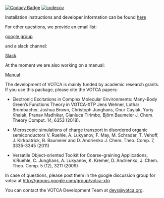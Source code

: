 [![Codacy Badge](https://api.codacy.com/project/badge/Grade/61fbe7164ec2418b9a7de20bd0453d8b)](https://app.codacy.com/app/JoshuaSBrown/xtp?utm_source=github.com&utm_medium=referral&utm_content=votca/xtp&utm_campaign=Badge_Grade_Dashboard)
[![codecov](https://codecov.io/gh/votca/xtp/branch/master/graph/badge.svg)](https://codecov.io/gh/votca/xtp)

Installation instructions and developer information can be found
[here](https://github.com/votca/votca/blob/master/share/doc/INSTALL.md)

For other questions, we provide an email list:

[google group](https://groups.google.com/forum/?hl=de#!forum/votca-xtp)

and a slack channel:

[Slack](https://votca.slack.com/messages/C7XVBE9EG/?)

At the moment we are also working on a manual:

[Manual](http://doc.votca.org/xtp-manual.pdf)

The development of VOTCA is mainly funded by academic research grants. If you
use this package, please cite the VOTCA papers:

-   Electronic Excitations in Complex Molecular Environments: Many-Body Green’s
    Functions Theory in VOTCA-XTP Jens Wehner, Lothar Brombacher, Joshua Brown,
    Christoph Junghans, Onur Caylak, Yuriy Khalak, Pranav Madhikar, Gianluca
    Tirimbo, Björn Baumeier J. Chem. Theory Comput. 14, 6353 (2018).

-   Microscopic simulations of charge transport in disordered organic
    semiconductors V. Ruehle, A. Lukyanov, F. May, M. Schrader, T. Vehoff, J.
    Kirkpatrick, B. Baumeier and D. Andrienko J. Chem. Theo. Comp. 7, 3335-3345
    (2011)

-   Versatile Object-oriented Toolkit for Coarse-graining Applications, V.Ruehle,
    C. Junghans, A. Lukyanov, K. Kremer, D. Andrienko, J. Chem. Theo. Comp. 5
    (12), 3211 (2009)

In case of questions, please post them in the google discussion group for votca
at <http://groups.google.com/group/votca-xtp>

You can contact the VOTCA Development Team at devs@votca.org.
